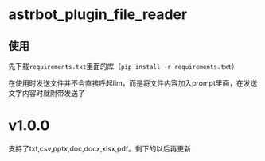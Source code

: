 # astrbot_plugin_file_reader

## 使用

先下载`requirements.txt`里面的库（`pip install -r requirements.txt`）

在使用时发送文件并不会直接呼起llm，而是将文件内容加入prompt里面，在发送文字内容时就附带发送了

# v1.0.0

支持了txt,csv,pptx,doc,docx,xlsx,pdf。剩下的以后再更新
